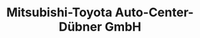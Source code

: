 ---
title: "Mitsubishi-Toyota Auto-Center-Dübner GmbH"
url: /merseburg/mitsubishi-toyota-auto-center-duebner-gmbh/
shop: Autowerkstatt
---